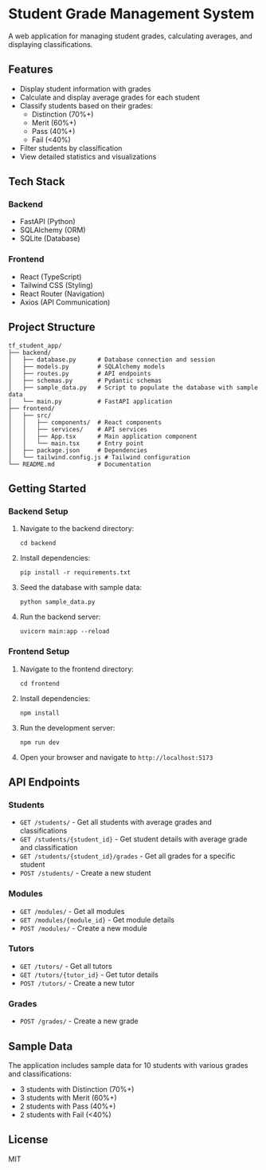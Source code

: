 # Student Grade Management System

A web application for managing student grades, calculating averages, and displaying classifications.

## Features

- Display student information with grades
- Calculate and display average grades for each student
- Classify students based on their grades:
  - Distinction (70%+)
  - Merit (60%+)
  - Pass (40%+)
  - Fail (<40%)
- Filter students by classification
- View detailed statistics and visualizations

## Tech Stack

### Backend
- FastAPI (Python)
- SQLAlchemy (ORM)
- SQLite (Database)

### Frontend
- React (TypeScript)
- Tailwind CSS (Styling)
- React Router (Navigation)
- Axios (API Communication)

## Project Structure

```
tf_student_app/
├── backend/
│   ├── database.py      # Database connection and session
│   ├── models.py        # SQLAlchemy models
│   ├── routes.py        # API endpoints
│   ├── schemas.py       # Pydantic schemas
│   ├── sample_data.py   # Script to populate the database with sample data
│   └── main.py          # FastAPI application
├── frontend/
│   ├── src/
│   │   ├── components/  # React components
│   │   ├── services/    # API services
│   │   ├── App.tsx      # Main application component
│   │   └── main.tsx     # Entry point
│   ├── package.json     # Dependencies
│   └── tailwind.config.js # Tailwind configuration
└── README.md            # Documentation
```

## Getting Started

### Backend Setup

1. Navigate to the backend directory:
   ```
   cd backend
   ```

2. Install dependencies:
   ```
   pip install -r requirements.txt
   ```

3. Seed the database with sample data:
   ```
   python sample_data.py
   ```

4. Run the backend server:
   ```
   uvicorn main:app --reload
   ```

### Frontend Setup

1. Navigate to the frontend directory:
   ```
   cd frontend
   ```

2. Install dependencies:
   ```
   npm install
   ```

3. Run the development server:
   ```
   npm run dev
   ```

4. Open your browser and navigate to `http://localhost:5173`

## API Endpoints

### Students
- `GET /students/` - Get all students with average grades and classifications
- `GET /students/{student_id}` - Get student details with average grade and classification
- `GET /students/{student_id}/grades` - Get all grades for a specific student
- `POST /students/` - Create a new student

### Modules
- `GET /modules/` - Get all modules
- `GET /modules/{module_id}` - Get module details
- `POST /modules/` - Create a new module

### Tutors
- `GET /tutors/` - Get all tutors
- `GET /tutors/{tutor_id}` - Get tutor details
- `POST /tutors/` - Create a new tutor

### Grades
- `POST /grades/` - Create a new grade

## Sample Data

The application includes sample data for 10 students with various grades and classifications:
- 3 students with Distinction (70%+)
- 3 students with Merit (60%+)
- 2 students with Pass (40%+)
- 2 students with Fail (<40%)

## License

MIT 